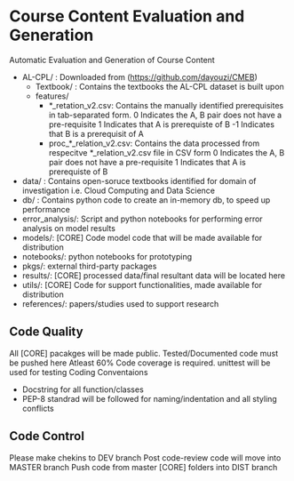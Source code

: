 # Course Content Evaluation and Generation
Automatic Evaluation and Generation of Course Content

- AL-CPL/ : Downloaded from (https://github.com/dayouzi/CMEB)
    - Textbook/ : Contains the textbooks the AL-CPL dataset is built upon
    - features/
        - *_retation_v2.csv: Contains the manually identified prerequisites in tab-separated form.
            0 Indicates the A, B pair does not have a pre-requisite
            1 Indicates that A is prerequiste of B
            -1 Indicates that B is a prerequisit of A
        - proc_*_relation_v2.csv: Contains the data processed from respecitve *_relation_v2.csv file in CSV form
            0 Indicates the A, B pair does not have a pre-requisite
            1 Indicates that A is prerequiste of B
- data/ : Contains open-soruce textbooks identified for domain of investigation i.e. Cloud Computing and Data Science
- db/ : Contains python code to create an in-memory db, to speed up performance
- error_analysis/: Script and python notebooks for performing error analysis on model results
- models/: [CORE] Code model code that will be made available for distribution
- notebooks/: python notebooks for prototyping
- pkgs/: external third-party packages
- results/: [CORE] processed data/final resultant data will be located here
- utils/: [CORE] Code for support functionalities, made available for distribution
- references/: papers/studies used to support research

## Code Quality
All [CORE] pacakges will be made public. Tested/Documented code must be pushed here
Atleast 60% Code coverage is required. unittest will be used for testing
Coding Conventaions
- Docstring for all function/classes
- PEP-8 standrad will be followed for naming/indentation and all styling conflicts

## Code Control
Please make chekins to DEV branch
Post code-review code will move into MASTER branch
Push code from master [CORE] folders into DIST branch


